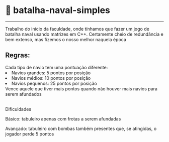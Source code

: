 # 🚢 batalha-naval-simples
---
Trabalho do início da faculdade, onde tínhamos que fazer um jogo de batalha naval usando matrizes em C++. Certamente cheio de redundância e bem extenso, mas fizemos o nosso melhor naquela época
<h2>Regras:</h2>
Cada tipo de navio tem uma pontuação diferente:
<li>Navios grandes: 5 pontos por posição</li>
<li>Navios médios: 10 pontos por posição</li>
<li>Navios pequenos: 25 pontos por posição</li>
Vence aquele que tiver mais pontos quando não houver mais navios para serem afundados
<br/><br/>
<p>Dificuldades</p>
<p>Básico: tabuleiro apenas com frotas a serem afundadas</p>
<p>Avançado: tabuleiro com bombas também presentes que, se atingidas, o jogador perde 5 pontos</p>
